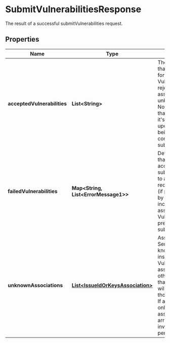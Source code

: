 

# SubmitVulnerabilitiesResponse

The result of a successful submitVulnerabilities request. 

## Properties

| Name | Type | Description | Notes |
|------------ | ------------- | ------------- | -------------|
|**acceptedVulnerabilities** | **List&lt;String&gt;** | The IDs of Vulnerabilities that have been accepted for submission.  A Vulnerability may be rejected if it was only associated with unknown project keys.  Note that a Vulnerability that isn&#39;t updated due to it&#39;s updateSequenceNumber being out of order is not considered a failed submission.  |  [optional] |
|**failedVulnerabilities** | **Map&lt;String, List&lt;ErrorMessage1&gt;&gt;** | Details of Vulnerabilities that have not been accepted for submission, usually due to a problem with the request data.  The object (if present) will be keyed by Vulnerability ID and include any errors associated with that Vulnerability that have prevented it being submitted.  |  [optional] |
|**unknownAssociations** | [**List&lt;IssueIdOrKeysAssociation&gt;**](IssueIdOrKeysAssociation.md) | Associations (e.g. Service IDs) that are not known on this Jira instance (if any).  If a Vulnerability has been associated with any other association other than those in this array it will still be stored against those valid associations. If a Vulnerability was only associated with the associations in this array, it is deemed to be invalid and it won&#39;t be persisted.  |  [optional] |




